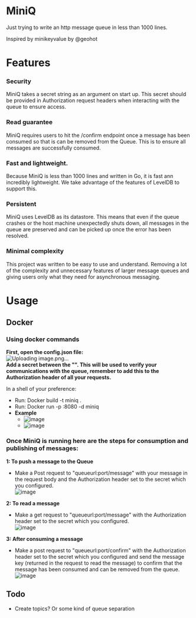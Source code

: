 # MiniQ

Just trying to write an http message queue in less than 1000 lines. 

Inspired by minikeyvalue by @geohot

# Features
### Security
MiniQ takes a secret string as an argument on start up. This secret should be provided in Authorization request headers when interacting with the queue to ensure access.

### Read guarantee
MiniQ requires users to hit the /confirm endpoint once a message has been consumed so that is can be removed from the Queue. This is to ensure all messages are successfully consumed.

### Fast and lightweight.
Because MiniQ is less than 1000 lines and written in Go, it is fast ann incredibly lightweight. We take advantage of the features of LevelDB to support this. 

### Persistent
MiniQ uses LevelDB as its datastore. This means that even if the queue crashes or the host machine unexpectedly shuts down, all messages in the queue are preserved and can be picked up once the error has been resolved. 

### Minimal complexity
This project was written to be easy to use and understand. Removing a lot of the complexity and unnecessary features of larger message queues and giving users only what they need for asynchronous messaging.

# Usage
## Docker
### Using docker commands
**First, open the config.json file:** <br />
![Uploading image.png…]()<br />
**Add a secret between the "". This will be used to verify your communications with the queue, remember to add this to the Authorization header of all your requests.**

In a shell of your preference: 
* Run: Docker build -t miniq .
* Run: Docker run -p <port of your choice>:8080 -d miniq
* **Example**
  * ![image](https://user-images.githubusercontent.com/50359625/210170503-f239c90b-ee0b-429f-bcef-81e9547f8d44.png)
  * ![image](https://user-images.githubusercontent.com/50359625/210170528-81c78e29-8cba-4fa5-b44f-d82341d55403.png)

### Once MiniQ is running here are the steps for consumption and publishing of messages:
**1: To push a message to the Queue**
  * Make a Post request to "queueurl:port/message" with your message in the request body and the Authorization header set to the secret which you configured.<br />
  ![image](https://user-images.githubusercontent.com/50359625/210170836-159c0221-013f-41b4-8d0a-137cc7080515.png)
  
**2: To read a message**
  * Make a get request to "queueurl:port/message" with the Authorization header set to the secret which you configured.<br />
  ![image](https://user-images.githubusercontent.com/50359625/210170759-8f789b97-d3cd-4b16-a7c4-10b120318ba8.png)
  
**3: After consuming a message**
  * Make a post request to "queueurl:port/confirm" with the Authorization header set to the secret which you configured and send the message key (returned in the request to read the message) to confirm that the message has been consumed and can be removed from the queue. <br />
  ![image](https://user-images.githubusercontent.com/50359625/210170831-a3482f22-8cf9-4bcc-8952-103d778efbb9.png)
  
## Todo
  - Create topics? Or some kind of queue separation

